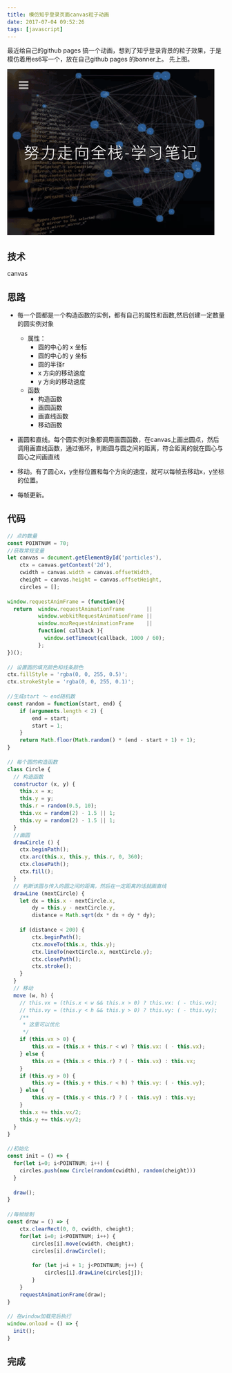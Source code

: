 ```yaml
---
title: 模仿知乎登录页面canvas粒子动画
date: 2017-07-04 09:52:26
tags: [javascript]
---
```

最近给自己的github pages 搞一个动画，想到了知乎登录背景的粒子效果，于是模仿着用es6写一个，放在自己github pages 的banner上。
先上图。

![模仿知乎登录背景效果](/images/zhihu_1.gif)

<!--more-->
## 技术
canvas

## 思路

- 每一个圆都是一个构造函数的实例，都有自己的属性和函数,然后创建一定数量的圆实例对象
    - 属性：
        - 圆的中心的 x 坐标
        - 圆的中心的 y 坐标
        - 圆的半径r
        - x 方向的移动速度
        - y 方向的移动速度
    - 函数
        - 构造函数
        - 画圆函数
        - 画直线函数
        - 移动函数
- 画圆和直线。每个圆实例对象都调用画圆函数，在canvas上画出圆点，然后调用画直线函数，通过循环，判断圆与圆之间的距离，符合距离的就在圆心与圆心之间画直线

- 移动。有了圆心x，y坐标位置和每个方向的速度，就可以每帧去移动x，y坐标的位置。

- 每帧更新。

## 代码
```javascript
// 点的数量
const POINTNUM = 70;
//获取常规变量
let canvas = document.getElementById('particles'),
    ctx = canvas.getContext('2d'),
    cwidth = canvas.width = canvas.offsetWidth,
    cheight = canvas.height = canvas.offsetHeight,
    circles = [];

window.requestAnimFrame = (function(){
  return  window.requestAnimationFrame       ||
          window.webkitRequestAnimationFrame ||
          window.mozRequestAnimationFrame    ||
          function( callback ){
            window.setTimeout(callback, 1000 / 60);
          };
})();

// 设置圆的填充颜色和线条颜色
ctx.fillStyle = 'rgba(0, 0, 255, 0.5)';
ctx.strokeStyle = 'rgba(0, 0, 255, 0.1)';

//生成start ～ end随机数
const random = function(start, end) {
    if (arguments.length < 2) {
        end = start;
        start = 1;
    }
    return Math.floor(Math.random() * (end - start + 1) + 1);
}

// 每个圆的构造函数
class Circle {
  // 构造函数
  constructor (x, y) {
    this.x = x;
    this.y = y;
    this.r = random(0.5, 10);
    this.vx = random(2) - 1.5 || 1;
    this.vy = random(2) - 1.5 || 1;
  }
  //画圆
  drawCircle () {
    ctx.beginPath();
    ctx.arc(this.x, this.y, this.r, 0, 360);
    ctx.closePath();
    ctx.fill();
  }
  // 判断该圆与传入的圆之间的距离，然后在一定距离的话就画直线
  drawLine (nextCircle) {
    let dx = this.x - nextCircle.x,
        dy = this.y - nextCircle.y,
        distance = Math.sqrt(dx * dx + dy * dy);

    if (distance < 200) {
        ctx.beginPath();
        ctx.moveTo(this.x, this.y);
        ctx.lineTo(nextCircle.x, nextCircle.y);
        ctx.closePath();
        ctx.stroke();
    }
  }
  // 移动
  move (w, h) {
    // this.vx = (this.x < w && this.x > 0) ? this.vx: ( - this.vx);
    // this.vy = (this.y < h && this.y > 0) ? this.vy: ( - this.vy);
    /**
     * 这里可以优化
     */
    if (this.vx > 0) {
        this.vx = (this.x + this.r < w) ? this.vx: ( - this.vx);
    } else {
        this.vx = (this.x < this.r) ? ( - this.vx) : this.vx;
    }
    if (this.vy > 0) {
        this.vy = (this.y + this.r < h) ? this.vy: ( - this.vy);
    } else {
        this.vy = (this.y < this.r) ? ( - this.vy) : this.vy;
    }
    this.x += this.vx/2;
    this.y += this.vy/2;
  }
}

//初始化
const init = () => {
  for(let i=0; i<POINTNUM; i++) {
    circles.push(new Circle(random(cwidth), random(cheight)))
  }

  draw();
}

//每帧绘制
const draw = () => {
    ctx.clearRect(0, 0, cwidth, cheight);
    for(let i=0; i<POINTNUM; i++) {
        circles[i].move(cwidth, cheight);
        circles[i].drawCircle();

        for (let j=i + 1; j<POINTNUM; j++) {
            circles[i].drawLine(circles[j]);
        }
    }
    requestAnimationFrame(draw);
}

// 在window加载完后执行
window.onload = () => {
  init();
}
```
<!--more-->

## 完成